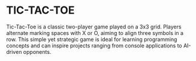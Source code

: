 # TIC-TAC-TOE
Tic-Tac-Toe is a classic two-player game played on a 3x3 grid. Players alternate marking spaces with X or O, aiming to align three symbols in a row. This simple yet strategic game is ideal for learning programming concepts and can inspire projects ranging from console applications to AI-driven opponents.

